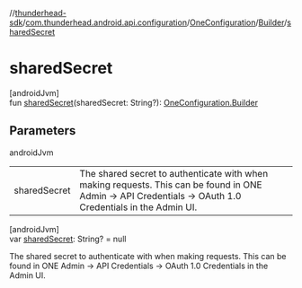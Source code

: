 //[thunderhead-sdk](../../../../index.md)/[com.thunderhead.android.api.configuration](../../index.md)/[OneConfiguration](../index.md)/[Builder](index.md)/[sharedSecret](shared-secret.md)

# sharedSecret

[androidJvm]\
fun [sharedSecret](shared-secret.md)(sharedSecret: String?): [OneConfiguration.Builder](index.md)

## Parameters

androidJvm

| | |
|---|---|
| sharedSecret | The shared secret to authenticate with when making requests. This can be found in ONE Admin -> API Credentials -> OAuth 1.0 Credentials in the Admin UI. |

[androidJvm]\
var [sharedSecret](shared-secret.md): String? = null

The shared secret to authenticate with when making requests. This can be found in ONE Admin -> API Credentials -> OAuth 1.0 Credentials in the Admin UI.
